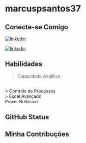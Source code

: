 # marcuspsantos37

## Conecte-se Comigo
[![linkedin](https://img.shields.io/badge/Linkedin-000?style=forthe-badge&logo=linkedin&logoColor=0E76A8)](https://www.linkedin.com/in/marcus-paulo-franco-dos-santos-31259667/)

[![linkedin](https://img.shields.io/badge/Instagran-FFF?style=for-the-badge&logo=instagran)](https://www.instagram.com/marcuspaulofranco/)
## Habilidades

> Capacidade Analitica
<br>
> Controle de Processos
<br>
> Excel Avançado
<br>
Power Bi Básico
<br>


## GitHub Status

## Minha Contribuções